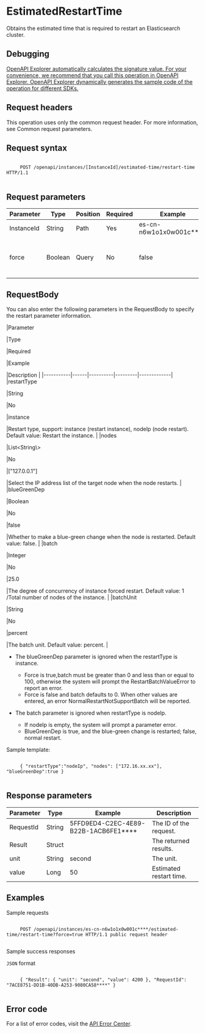 # EstimatedRestartTime

Obtains the estimated time that is required to restart an Elasticsearch cluster.

## Debugging

[OpenAPI Explorer automatically calculates the signature value. For your convenience, we recommend that you call this operation in OpenAPI Explorer. OpenAPI Explorer dynamically generates the sample code of the operation for different SDKs.](https://api.aliyun.com/#product=elasticsearch&api=EstimatedRestartTime&type=ROA&version=2017-06-13)

## Request headers

This operation uses only the common request header. For more information, see Common request parameters.

## Request syntax

```

     POST /openapi/instances/[InstanceId]/estimated-time/restart-time HTTP/1.1 
   
```

## Request parameters

|Parameter|Type|Position|Required|Example|Description|
|---------|----|--------|--------|-------|-----------|
|InstanceId|String|Path|Yes|es-cn-n6w1o1x0w001c\*\*\*\*|The ID of the cluster. |
|force|Boolean|Query|No|false|Whether it is a forced restart. Default: false. |

## RequestBody

You can also enter the following parameters in the RequestBody to specify the restart parameter information.

|Parameter

|Type

|Required

|Example

|Description |
|-----------|------|----------|---------|-------------|
|restartType

|String

|No

|instance

|Restart type, support: instance \(restart instance\), nodeIp \(node restart\). Default value: Restart the instance. |
|nodes

|List<String\\\>

|No

|\["127.0.0.1"\]

|Select the IP address list of the target node when the node restarts. |
|blueGreenDep

|Boolean

|No

|false

|Whether to make a blue-green change when the node is restarted. Default value: false. |
|batch

|Integer

|No

|25.0

|The degree of concurrency of instance forced restart. Default value: 1 /Total number of nodes of the instance. |
|batchUnit

|String

|No

|percent

|The batch unit. Default value: percent. |

-   The blueGreenDep parameter is ignored when the restartType is instance.
    -   Force is true,batch must be greater than 0 and less than or equal to 100, otherwise the system will prompt the RestartBatchValueError to report an error.
    -   Force is false and batch defaults to 0. When other values are entered, an error NormalRestartNotSupportBatch will be reported.

-   The batch parameter is ignored when restartType is nodeIp.
    -   If nodeIp is empty, the system will prompt a parameter error.
    -   BlueGreenDep is true, and the blue-green change is restarted; false, normal restart.

Sample template:

```

     { "restartType":"nodeIp", "nodes": ["172.16.xx.xx"], "blueGreenDep":true } 
   
```

## Response parameters

|Parameter|Type|Example|Description|
|---------|----|-------|-----------|
|RequestId|String|5FFD9ED4-C2EC-4E89-B22B-1ACB6FE1\*\*\*\*|The ID of the request. |
|Result|Struct| |The returned results. |
|unit|String|second|The unit. |
|value|Long|50|Estimated restart time. |

## Examples

Sample requests

```

     POST /openapi/instances/es-cn-n6w1o1x0w001c****/estimated-time/restart-time?force=true HTTP/1.1 public request header 
   
```

Sample success responses

`JSON` format

```

     { "Result": { "unit": "second", "value": 4200 }, "RequestId": "7ACE8751-DD1B-40DB-A253-9080CA58****" } 
   
```

## Error code

For a list of error codes, visit the [API Error Center](https://error-center.alibabacloud.com/status/product/elasticsearch).

